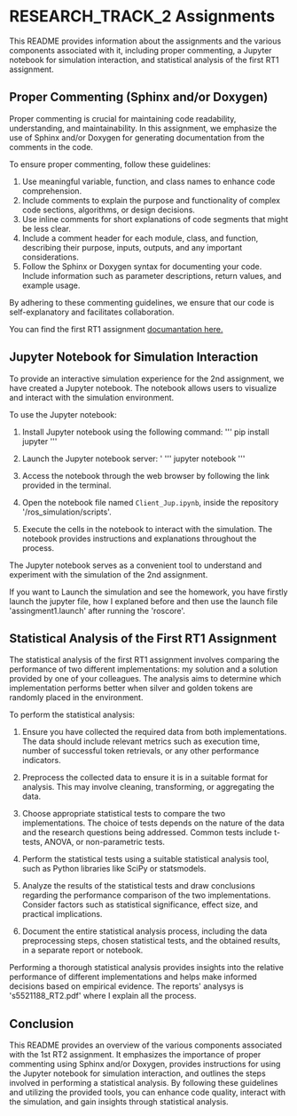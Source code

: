 # RESEARCH_TRACK_2 Assignments

This README provides information about the assignments and the various components associated with it, including proper commenting, a Jupyter notebook for simulation interaction, and statistical analysis of the first RT1 assignment.

## Proper Commenting (Sphinx and/or Doxygen)

Proper commenting is crucial for maintaining code readability, understanding, and maintainability. In this assignment, we emphasize the use of Sphinx and/or Doxygen for generating documentation from the comments in the code.

To ensure proper commenting, follow these guidelines:

1. Use meaningful variable, function, and class names to enhance code comprehension.
2. Include comments to explain the purpose and functionality of complex code sections, algorithms, or design decisions.
3. Use inline comments for short explanations of code segments that might be less clear.
4. Include a comment header for each module, class, and function, describing their purpose, inputs, outputs, and any important considerations.
5. Follow the Sphinx or Doxygen syntax for documenting your code. Include information such as parameter descriptions, return values, and example usage.

By adhering to these commenting guidelines, we ensure that our code is self-explanatory and facilitates collaboration.

You can find the first RT1 assignment [documantation here.](https://giangalv.github.io/RESEARCH_TRACK_2/functions.html) 


## Jupyter Notebook for Simulation Interaction

To provide an interactive simulation experience for the 2nd assignment, we have created a Jupyter notebook. The notebook allows users to visualize and interact with the simulation environment.

To use the Jupyter notebook:

1. Install Jupyter notebook using the following command:
'''
pip install jupyter
'''

2. Launch the Jupyter notebook server: '
'''
jupyter notebook
'''

3. Access the notebook through the web browser by following the link provided in the terminal.

4. Open the notebook file named `Client_Jup.ipynb`, inside the repository '/ros_simulation/scripts'.

5. Execute the cells in the notebook to interact with the simulation. The notebook provides instructions and explanations throughout the process.

The Jupyter notebook serves as a convenient tool to understand and experiment with the simulation of the 2nd assignment.

If you want to Launch the simulation and see the homework, you have firstly launch the jupyter file, how I explaned before and then use the launch file 'assingment1.launch' after running the 'roscore'.

## Statistical Analysis of the First RT1 Assignment

The statistical analysis of the first RT1 assignment involves comparing the performance of two different implementations: my solution and a solution provided by one of your colleagues. The analysis aims to determine which implementation performs better when silver and golden tokens are randomly placed in the environment.

To perform the statistical analysis:

1. Ensure you have collected the required data from both implementations. The data should include relevant metrics such as execution time, number of successful token retrievals, or any other performance indicators.

2. Preprocess the collected data to ensure it is in a suitable format for analysis. This may involve cleaning, transforming, or aggregating the data.

3. Choose appropriate statistical tests to compare the two implementations. The choice of tests depends on the nature of the data and the research questions being addressed. Common tests include t-tests, ANOVA, or non-parametric tests.

4. Perform the statistical tests using a suitable statistical analysis tool, such as Python libraries like SciPy or statsmodels.

5. Analyze the results of the statistical tests and draw conclusions regarding the performance comparison of the two implementations. Consider factors such as statistical significance, effect size, and practical implications.

6. Document the entire statistical analysis process, including the data preprocessing steps, chosen statistical tests, and the obtained results, in a separate report or notebook.

Performing a thorough statistical analysis provides insights into the relative performance of different implementations and helps make informed decisions based on empirical evidence.
The reports' analysys is 's5521188_RT2.pdf' where I explain all the process.

## Conclusion

This README provides an overview of the various components associated with the 1st RT2 assignment. It emphasizes the importance of proper commenting using Sphinx and/or Doxygen, provides instructions for using the Jupyter notebook for simulation interaction, and outlines the steps involved in performing a statistical analysis. By following these guidelines and utilizing the provided tools, you can enhance code quality, interact with the simulation, and gain insights through statistical analysis.
